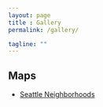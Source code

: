 ```yaml
---
layout: page
title : Gallery
permalink: /gallery/

tagline: ""
---
```


## Maps

- [Seattle Neighborhoods](seattle-neighborhoods.html)

